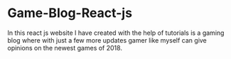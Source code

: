 # Game-Blog-React-js
In this react js website I have created with the help of tutorials is a gaming blog where with just a few more updates gamer like myself can give opinions on the newest games of 2018. 
